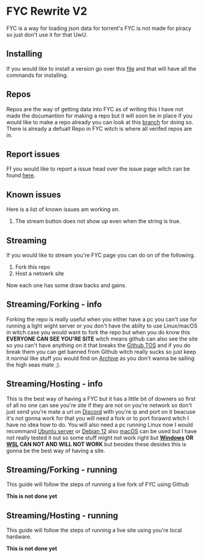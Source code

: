 # FYC Rewrite V2
FYC is a way for loading json data for torrent's FYC is not made for piracy so just don't use it for that UwU.

## Installing
If you would like to install a version go over this [file](Installers.md) and that will have all the commands for installing.

## Repos
Repos are the way of getting data into FYC as of writing this I have not made the documantion for making a repo but it will soon be in place if you would like to make a repo already you can look at this [branch](https://github.com/HttpAnimation/FYC-Rewrite-V2) for doing so. There is already a defualt Repo in FYC witch is where all verifed repos are in.

## Report issues
Ff you would like to report a issue head over the issue page witch can be found [here](https://github.com/HttpAnimation/FYC-Rewrite-V2/issues).

## Known issues
Here is a list of known issues am working on.

1) The stream button does not show up even when the string is true.

## Streaming
If you would like to stream you're FYC page you can do on of the following.

1) Fork this repo
2) Host a netowrk site

Now each one has some draw backs and gains.

## Streaming/Forking - info
Forking the repo is really useful when you either have a pc you can't use for running a light wight server or you don't have the abilty to use Linux/macOS in witch case you would want to fork the repo but when you do know this **EVERYONE CAN SEE YOU'RE SITE** witch means github can also see the site so you can't have anything on it that breaks the [Github TOS](https://docs.github.com/en/pages/getting-started-with-github-pages/about-github-pages) and if you do break them you can get banned from Github witch really sucks so just keep it normal like stuff you would find on [Archive](archive.org) as you don't wanna be sailing the high seas mate ;). 

## Streaming/Hosting - info
This is the best way of having a FYC but it has a little bit of downers so first of all no one can see you're site if they are not on you're network so don't just send you're mate a url on [Discord](https://discord.com) with you're ip and port on it beacuse it's not gonna work for that you will need a fork or to port forawrd witch I have no idea how to do. You will also need a pc running Linux now I would recommand [Ubuntu server](https://ubuntu.com/download/server) or [Debian 12](https://www.debian.org/News/2023/20230610) also [macOS](apple.com) can be used but I have not really tested it out so some stuff might not work right  but **[Windows](microsoft.com) OR [WSL](https://learn.microsoft.com/en-us/windows/wsl/install) CAN NOT AND WILL NOT WORK** but besides these desides this is gonna be the best way of having a site.

## Streaming/Forking - running
This guide will follow the steps of running a live fork of FYC using Github

**This is not done yet**

## Streaming/Hosting - running
This guide will follow the steps of running a live site using you're local hardware.

**This is not done yet**